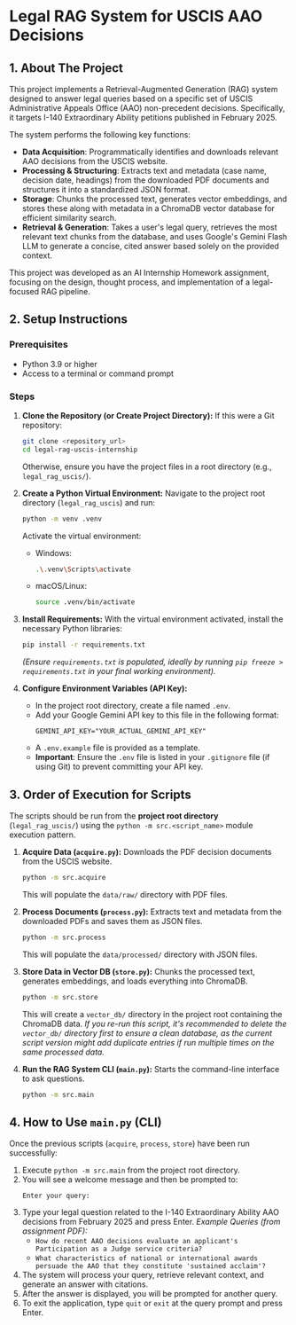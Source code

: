 # Legal RAG System for USCIS AAO Decisions

## 1. About The Project

This project implements a Retrieval-Augmented Generation (RAG) system designed to answer legal queries based on a specific set of USCIS Administrative Appeals Office (AAO) non-precedent decisions. Specifically, it targets I-140 Extraordinary Ability petitions published in February 2025.

The system performs the following key functions:
*   **Data Acquisition**: Programmatically identifies and downloads relevant AAO decisions from the USCIS website.
*   **Processing & Structuring**: Extracts text and metadata (case name, decision date, headings) from the downloaded PDF documents and structures it into a standardized JSON format.
*   **Storage**: Chunks the processed text, generates vector embeddings, and stores these along with metadata in a ChromaDB vector database for efficient similarity search.
*   **Retrieval & Generation**: Takes a user's legal query, retrieves the most relevant text chunks from the database, and uses Google's Gemini Flash LLM to generate a concise, cited answer based solely on the provided context.

This project was developed as an AI Internship Homework assignment, focusing on the design, thought process, and implementation of a legal-focused RAG pipeline.

## 2. Setup Instructions

### Prerequisites
*   Python 3.9 or higher
*   Access to a terminal or command prompt

### Steps

1.  **Clone the Repository (or Create Project Directory):**
    If this were a Git repository:
    ```bash
    git clone <repository_url>
    cd legal-rag-uscis-internship
    ```
    Otherwise, ensure you have the project files in a root directory (e.g., `legal_rag_uscis/`).

2.  **Create a Python Virtual Environment:**
    Navigate to the project root directory (`legal_rag_uscis`) and run:
    ```bash
    python -m venv .venv
    ```
    Activate the virtual environment:
    *   Windows:
        ```bash
        .\.venv\Scripts\activate
        ```
    *   macOS/Linux:
        ```bash
        source .venv/bin/activate
        ```

3.  **Install Requirements:**
    With the virtual environment activated, install the necessary Python libraries:
    ```bash
    pip install -r requirements.txt
    ```
    *(Ensure `requirements.txt` is populated, ideally by running `pip freeze > requirements.txt` in your final working environment).*

4.  **Configure Environment Variables (API Key):**
    *   In the project root directory, create a file named `.env`.
    *   Add your Google Gemini API key to this file in the following format:
        ```env
        GEMINI_API_KEY="YOUR_ACTUAL_GEMINI_API_KEY"
        ```
    *   A `.env.example` file is provided as a template.
    *   **Important**: Ensure the `.env` file is listed in your `.gitignore` file (if using Git) to prevent committing your API key.

## 3. Order of Execution for Scripts

The scripts should be run from the **project root directory** (`legal_rag_uscis/`) using the `python -m src.<script_name>` module execution pattern.

1.  **Acquire Data (`acquire.py`):**
    Downloads the PDF decision documents from the USCIS website.
    ```bash
    python -m src.acquire
    ```
    This will populate the `data/raw/` directory with PDF files.

2.  **Process Documents (`process.py`):**
    Extracts text and metadata from the downloaded PDFs and saves them as JSON files.
    ```bash
    python -m src.process
    ```
    This will populate the `data/processed/` directory with JSON files.

3.  **Store Data in Vector DB (`store.py`):**
    Chunks the processed text, generates embeddings, and loads everything into ChromaDB.
    ```bash
    python -m src.store
    ```
    This will create a `vector_db/` directory in the project root containing the ChromaDB data. *If you re-run this script, it's recommended to delete the `vector_db/` directory first to ensure a clean database, as the current script version might add duplicate entries if run multiple times on the same processed data.*

4.  **Run the RAG System CLI (`main.py`):**
    Starts the command-line interface to ask questions.
    ```bash
    python -m src.main
    ```

## 4. How to Use `main.py` (CLI)

Once the previous scripts (`acquire`, `process`, `store`) have been run successfully:

1.  Execute `python -m src.main` from the project root directory.
2.  You will see a welcome message and then be prompted to:
    ```
    Enter your query:
    ```
3.  Type your legal question related to the I-140 Extraordinary Ability AAO decisions from February 2025 and press Enter.
    *Example Queries (from assignment PDF):*
    *   `How do recent AAO decisions evaluate an applicant's Participation as a Judge service criteria?`
    *   `What characteristics of national or international awards persuade the AAO that they constitute 'sustained acclaim'?`
4.  The system will process your query, retrieve relevant context, and generate an answer with citations.
5.  After the answer is displayed, you will be prompted for another query.
6.  To exit the application, type `quit` or `exit` at the query prompt and press Enter.

